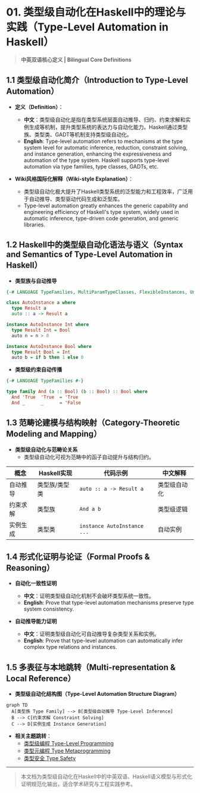 # 01. 类型级自动化在Haskell中的理论与实践（Type-Level Automation in Haskell）

> **中英双语核心定义 | Bilingual Core Definitions**

## 1.1 类型级自动化简介（Introduction to Type-Level Automation）

- **定义（Definition）**：
  - **中文**：类型级自动化是指在类型系统层面自动推导、归约、约束求解和实例生成等机制，提升类型系统的表达力与自动化能力。Haskell通过类型族、类型类、GADT等机制支持类型级自动化。
  - **English**: Type-level automation refers to mechanisms at the type system level for automatic inference, reduction, constraint solving, and instance generation, enhancing the expressiveness and automation of the type system. Haskell supports type-level automation via type families, type classes, GADTs, etc.

- **Wiki风格国际化解释（Wiki-style Explanation）**：
  - 类型级自动化极大提升了Haskell类型系统的泛型能力和工程效率，广泛用于自动推导、类型驱动代码生成和泛型库。
  - Type-level automation greatly enhances the generic capability and engineering efficiency of Haskell's type system, widely used in automatic inference, type-driven code generation, and generic libraries.

## 1.2 Haskell中的类型级自动化语法与语义（Syntax and Semantics of Type-Level Automation in Haskell）

- **类型族与自动推导**

```haskell
{-# LANGUAGE TypeFamilies, MultiParamTypeClasses, FlexibleInstances, UndecidableInstances #-}

class AutoInstance a where
  type Result a
  auto :: a -> Result a

instance AutoInstance Int where
  type Result Int = Bool
  auto n = n > 0

instance AutoInstance Bool where
  type Result Bool = Int
  auto b = if b then 1 else 0
```

- **类型级约束自动传播**

```haskell
{-# LANGUAGE TypeFamilies #-}

type family And (a :: Bool) (b :: Bool) :: Bool where
  And 'True  'True  = 'True
  And _      _      = 'False
```

## 1.3 范畴论建模与结构映射（Category-Theoretic Modeling and Mapping）

- **类型级自动化与范畴论关系**
  - 类型级自动化可视为范畴中的函子自动提升与结构归约。

| 概念 | Haskell实现 | 代码示例 | 中文解释 |
|------|-------------|----------|----------|
| 自动推导 | 类型族/类型类 | `auto :: a -> Result a` | 类型级自动化 |
| 约束求解 | 类型族 | `And a b` | 类型级逻辑 |
| 实例生成 | 类型类 | `instance AutoInstance ...` | 自动实例 |

## 1.4 形式化证明与论证（Formal Proofs & Reasoning）

- **自动化一致性证明**
  - **中文**：证明类型级自动化机制不会破坏类型系统一致性。
  - **English**: Prove that type-level automation mechanisms preserve type system consistency.

- **自动推导能力证明**
  - **中文**：证明类型级自动化可自动推导复杂类型关系和实例。
  - **English**: Prove that type-level automation can automatically infer complex type relations and instances.

## 1.5 多表征与本地跳转（Multi-representation & Local Reference）

- **类型级自动化结构图（Type-Level Automation Structure Diagram）**

```mermaid
graph TD
  A[类型族 Type Family] --> B[类型级自动推导 Type-Level Inference]
  B --> C[约束求解 Constraint Solving]
  C --> D[实例生成 Instance Generation]
```

- **相关主题跳转**：
  - [类型级编程 Type-Level Programming](../12-Type-Level-Programming/01-Type-Level-Programming-in-Haskell.md)
  - [类型元编程 Type Metaprogramming](../18-Type-Metaprogramming/01-Type-Metaprogramming-in-Haskell.md)
  - [类型安全 Type Safety](../14-Type-Safety/01-Type-Safety-in-Haskell.md)

---

> 本文档为类型级自动化在Haskell中的中英双语、Haskell语义模型与形式化证明规范化输出，适合学术研究与工程实践参考。
